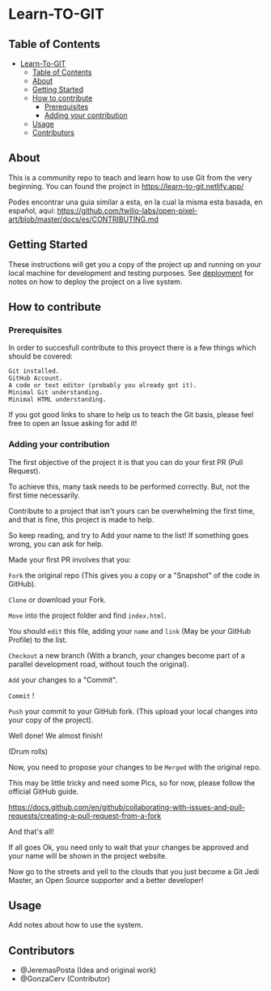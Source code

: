 # Learn-TO-GIT

## Table of Contents

- [Learn-To-GIT](#learn-to-git)
  - [Table of Contents](#table-of-contents)
  - [About](#about)
  - [Getting Started](#getting-started)
  - [How to contribute](#how-to-contribute)
    - [Prerequisites](#prerequisites)
    - [Adding your contribution](#adding-your-contribution)
  - [Usage](#usage)
  - [Contributors](#contributors)

## About

This is a community repo to teach and learn how to use Git from the very beginning.
You can found the project in https://learn-to-git.netlify.app/

Podes encontrar una guia similar a esta, en la cual la misma esta basada, en español, aquí:
https://github.com/twilio-labs/open-pixel-art/blob/master/docs/es/CONTRIBUTING.md


## Getting Started 

These instructions will get you a copy of the project up and running on your local machine for development and testing purposes. See [deployment](#deployment) for notes on how to deploy the project on a live system.

## How to contribute

### Prerequisites

In order to succesfull contribute to this proyect there is a few things which should be covered:

```
Git installed.
GitHub Account.
A code or text editor (probably you already got it).
Minimal Git understanding.
Minimal HTML understanding. 
```
If you got good links to share to help us to teach the Git basis, please feel free to open an Issue asking for add it!

### Adding your contribution

The first objective of the project it is that you can do your first PR (Pull Request).

To achieve this, many task needs to be performed correctly. But, not the first time necessarily.

Contribute to a project that isn't yours can be overwhelming the first time, and that is fine, this project is made to help.

So keep reading, and try to Add your name to the list! If something goes wrong, you can ask for help.

Made your first PR involves that you:


`Fork` the original repo (This gives you a copy or a "Snapshot" of the code in GitHub).

`Clone` or download your Fork.

`Move` into the project folder and find `index.html`.

You should `edit` this file, adding your `name` and `link` (May be your GitHub Profile) to the list.

`Checkout` a new branch (With a branch, your changes become part of a parallel development road, without touch the original).

`Add` your changes to a "Commit".

`Commit` !

`Push` your commit to your GitHub fork. (This upload your local changes into your copy of the project).



Well done! We almost finish!


(Drum rolls)


Now, you need to propose your changes to be `Merged` with the original repo.

This may be little tricky and need some Pics, so for now, please follow the official GitHub guide.

https://docs.github.com/en/github/collaborating-with-issues-and-pull-requests/creating-a-pull-request-from-a-fork


And that's all!

If all goes Ok, you need only to wait that your changes be approved and your name will be shown in the project website.


Now go to the streets and yell to the clouds that you just become a Git Jedi Master, an Open Source supporter and a better developer!

## Usage 

Add notes about how to use the system.

## Contributors

- @JeremasPosta (Idea and original work)
- @GonzaCerv (Contributor)
